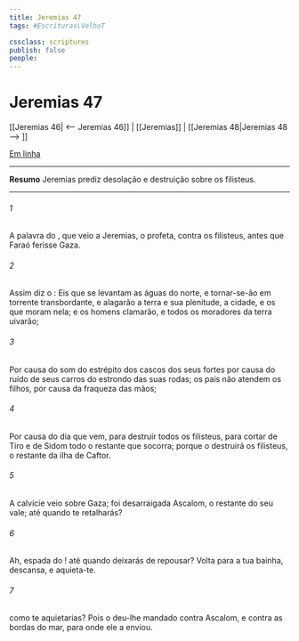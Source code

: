 ```yaml
---
title: Jeremias 47
tags: #Escrituras\VelhoT

cssclass: scriptures
publish: false
people:
---
```


# Jeremias 47
[[Jeremias 46| <-- Jeremias 46]] | [[Jeremias]] | [[Jeremias 48|Jeremias 48 --> ]]

[Em linha](https://churchofjesuschrist.org/study/scriptures/ot/jer/47?lang=por)

---
__Resumo__
Jeremias prediz desolação e destruição sobre os filisteus.

---
###### 1 
A palavra do , que veio a Jeremias, o profeta, contra os filisteus, antes que Faraó ferisse Gaza.

###### 2 
Assim diz o : Eis que se levantam as águas do norte, e tornar-se-ão em torrente transbordante, e alagarão a terra e sua plenitude, a cidade, e os que moram nela; e os homens clamarão, e todos os moradores da terra uivarão;

###### 3 
Por causa do som do estrépito dos cascos dos seus fortes  por causa do ruído de seus carros  do estrondo das suas rodas; os pais não atendem os filhos, por causa da fraqueza das mãos;

###### 4 
Por causa do dia que vem, para destruir todos os filisteus, para cortar de Tiro e de Sidom todo o restante que  socorra; porque o  destruirá os filisteus, o restante da ilha de Caftor.

###### 5 
A calvície veio sobre Gaza; foi desarraigada Ascalom,  o restante do seu vale; até quando te retalharás?

###### 6 
Ah, espada do ! até quando deixarás de repousar? Volta para a tua bainha, descansa, e aquieta-te.

###### 7 
 como te aquietarias? Pois o  deu-lhe mandado contra Ascalom, e contra as bordas do mar, para onde ele a enviou.

